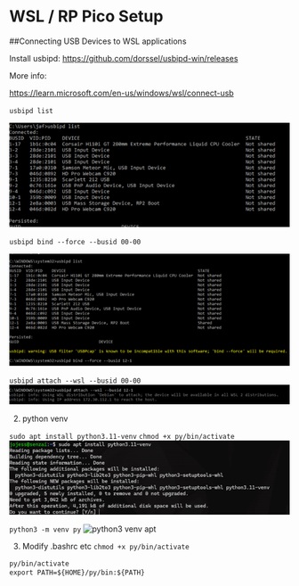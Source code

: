 # WSL / RP Pico Setup


##Connecting USB Devices to WSL applications

Install usbipd:
https://github.com/dorssel/usbipd-win/releases

More info:

https://learn.microsoft.com/en-us/windows/wsl/connect-usb


`usbipd list`

![usbipd list](img/wsl_pico_setup__usbipd_list.png)


`usbipd bind --force --busid 00-00`

![usbipd bind](img/wsl_pico_setup__usbipd_bind.png)


`usbipd attach --wsl --busid 00-00`
![usbipd attach](img/wsl_pico_setup__usbipd_attach.png)

2. python venv

`sudo apt install python3.11-venv`
`chmod +x py/bin/activate`
![python3 venv apt](img/wsl_pico_setup__usbipd_installvenv.png)

```python3 -m venv py```
![python3 venv apt](wsl_pico_setup__py3venvdir.png)


3. Modify .bashrc etc
`chmod +x py/bin/activate`
```
py/bin/activate
export PATH=${HOME}/py/bin:${PATH}
```